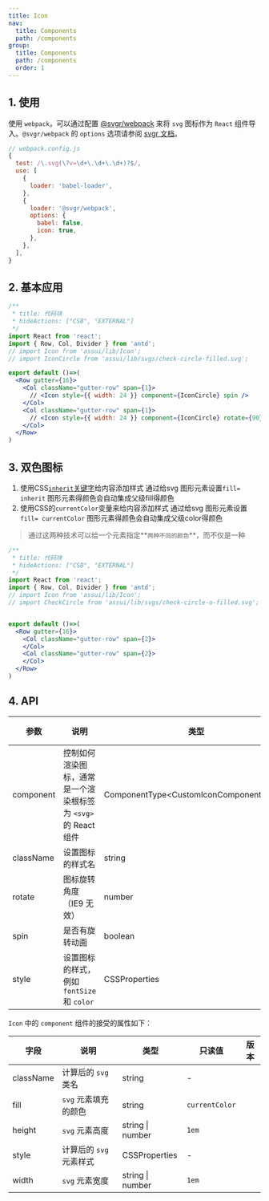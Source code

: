 ```yaml
---
title: Icon
nav:
  title: Components
  path: /components
group:
  title: Components
  path: /components
  order: 1
---
```

## 1. 使用
使用 `webpack`，可以通过配置 [@svgr/webpack](https://www.npmjs.com/package/@svgr/webpack) 来将 `svg` 图标作为 `React` 组件导入。`@svgr/webpack` 的 `options` 选项请参阅 [svgr 文档](https://github.com/smooth-code/svgr#options)。

```js
// webpack.config.js
{
  test: /\.svg(\?v=\d+\.\d+\.\d+)?$/,
  use: [
    {
      loader: 'babel-loader',
    },
    {
      loader: '@svgr/webpack',
      options: {
        babel: false,
        icon: true,
      },
    },
  ],
}
```
## 2. 基本应用

```jsx
/**
 * title: 代码块
 * hideActions: ["CSB", "EXTERNAL"]
 */
import React from 'react';
import { Row, Col, Divider } from 'antd';
// import Icon from 'assui/lib/Icon';
// import IconCircle from 'assui/lib/svgs/check-circle-filled.svg';

export default ()=>(
  <Row gutter={16}>
    <Col className="gutter-row" span={1}>
      // <Icon style={{ width: 24 }} component={IconCircle} spin />
    </Col>
    <Col className="gutter-row" span={1}>
      // <Icon style={{ width: 24 }} component={IconCircle} rotate={90} />
    </Col>
  </Row>
)
```

## 3. 双色图标
1. 使用CSS[`inherit`关键字](http://tympanus.net/codrops/css_reference/inherit)给内容添加样式
通过给svg 图形元素设置`fill= inherit` 图形元素得颜色会自动集成父级fill得颜色
1. 使用CSS的`currentColor`变量来给内容添加样式
通过给svg 图形元素设置`fill= currentColor` 图形元素得颜色会自动集成父级color得颜色
> 通过这两种技术可以给一个元素指定**`两种不同的颜色`**，而不仅是一种


```jsx
/**
 * title: 代码块
 * hideActions: ["CSB", "EXTERNAL"]
 */
import React from 'react';
import { Row, Col, Divider } from 'antd';
// import Icon from 'assui/lib/Icon';
// import CheckCircle from 'assui/lib/svgs/check-circle-o-filled.svg';


export default ()=>(
  <Row gutter={16}>
    <Col className="gutter-row" span={2}>
    </Col>
    <Col className="gutter-row" span={2}>
    </Col>
  </Row>
)
```

## 4. API
| 参数 | 说明 | 类型 | 默认值 | 版本 |
| --- | --- | --- | --- | --- |
| component | 控制如何渲染图标，通常是一个渲染根标签为 `<svg>` 的 React 组件 | ComponentType<CustomIconComponentProps\> | - |  |
| className | 设置图标的样式名 | string | - |  |
| rotate | 图标旋转角度（IE9 无效） | number | - |  |
| spin | 是否有旋转动画 | boolean | false |  |
| style | 设置图标的样式，例如 `fontSize` 和 `color` | CSSProperties | - |  |

`Icon` 中的 `component` 组件的接受的属性如下：

| 字段      | 说明                    | 类型             | 只读值         | 版本 |
| --------- | ----------------------- | ---------------- | -------------- | ---- |
| className | 计算后的 `svg` 类名     | string           | -              |      |
| fill      | `svg` 元素填充的颜色    | string           | `currentColor` |      |
| height    | `svg` 元素高度          | string \| number | `1em`          |      |
| style     | 计算后的 `svg` 元素样式 | CSSProperties    | -              |      |
| width     | `svg` 元素宽度          | string \| number | `1em`          |      |
